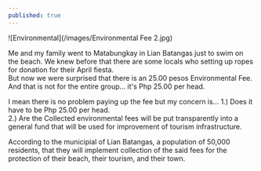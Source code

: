 ```yaml
---
published: true
---
```

![Environmental](/images/Environmental Fee 2.jpg)

Me and my family went to Matabungkay in Lian Batangas just to swim on the beach. We knew before that there are some locals who setting up ropes for donation for their April fiesta.   
But now we were surprised that there is an 25.00 pesos Environmental Fee. And that is not for the entire group... it's Php 25.00 per head.

I mean there is no problem paying up the fee but my concern is... 
1.) Does it have to be Php 25.00 per head.   
2.) Are the Collected environmental fees will be put transparently into a general fund that will be used for improvement of tourism infrastructure.

According to the municipial of Lian Batangas, a population of 50,000 residents, that they will implement collection of the said fees for the protection of their beach, their tourism, and their town.

